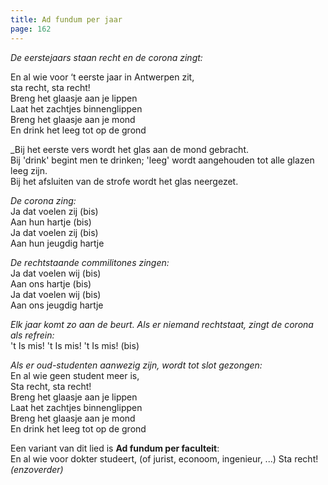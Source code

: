 ```yaml
---
title: Ad fundum per jaar
page: 162
---  
```


_De eerstejaars staan recht en de corona zingt:_  

En al wie voor ‘t eerste jaar in Antwerpen zit,   
sta recht, sta recht!  
Breng het glaasje aan je lippen  
Laat het zachtjes binnenglippen  
Breng het glaasje aan je mond  
En drink het leeg tot op de grond  


_Bij het eerste vers wordt het glas aan de mond gebracht.   
Bij 'drink' begint men te drinken; 'leeg' wordt aangehouden tot alle glazen leeg zijn.   
Bij het afsluiten van de strofe wordt het glas neergezet.  


_De corona zing:_  
Ja dat voelen zij (bis)  
Aan hun hartje (bis)  
Ja dat voelen zij (bis)  
Aan hun jeugdig hartje  


_De rechtstaande commilitones zingen:_  
Ja dat voelen wij (bis)  
Aan ons hartje (bis)  
Ja dat voelen wij (bis)  
Aan ons jeugdig hartje  

_Elk jaar komt zo aan de beurt. Als er niemand rechtstaat, zingt de corona als refrein:_  
't Is mis! 't Is mis! 't Is mis! (bis)  

_Als er oud-studenten aanwezig zijn, wordt tot slot gezongen:_  
En al wie geen student meer is,  
Sta recht, sta recht!  
Breng het glaasje aan je lippen  
Laat het zachtjes binnenglippen  
Breng het glaasje aan je mond  
En drink het leeg tot op de grond  

Een variant van dit lied is **Ad fundum per faculteit**:  
En al wie voor dokter studeert, (of jurist, econoom, ingenieur, ...) Sta recht! _(enzoverder)_  